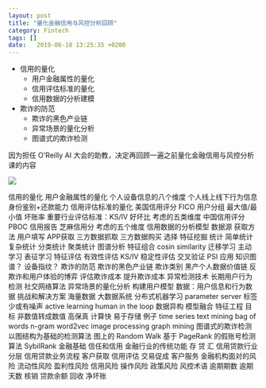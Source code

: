 ```yaml
---
layout: post
title: "量化金融信⽤与⻛控分析回顾"
category: Fintech
tags: []
date:   2019-06-18 13:25:35 +0200
---
```


- 信用的量化
  - ⽤户⾦融属性的量化
  - 信⽤评估标准的量化
  - 信⽤数据的分析建模
- 欺诈的防范
  - 欺诈的黑色产业链
  - 异常场景的量化分析
  - 图谱式的欺诈检测



因为担任 O'Reilly AI 大会的助教，决定再回顾一遍之前量化金融信⽤与⻛控分析课的内容

![](https://strongman1995.github.io/assets/images/2019-06-18-fintech/fintech-framework.png)

信用的量化
	用户金融属性的量化
		个人设备信息的八个维度
		个人线上线下行为信息
		身份鉴别+还款能力
	信用评估标准的量化
		美国信用评分
			FICO
				用户分组
				最大值/最小值
				坏账率
				重要行业评估标准：KS/IV
				好坏比
				考虑的五类维度
		中国信用评分
			PBOC 信用报告
			芝麻信用分
				考虑的五个维度
	信用数据的分析模型
		数据源
			获取方法
				用户填写
				APP获取
				三方数据抓取
				三方数据购买
			选择
		特征挖掘
			统计
				简单统计
				复杂统计
				分类统计
				聚类统计
			图谱分析
			特征组合
				cosin similarity
			迁移学习
			主动学习
			表征学习
		特征评估
			有效性评估
				KS/IV
			稳定性评估
				交叉验证
				PSI
		应用
			知识图谱？
			设备指纹？
欺诈的防范
	欺诈的黑色产业链
		欺诈类别
		黑产个人数据价值链
		反欺诈和用户体验的博弈
			评估欺诈成本
			提升欺诈成本
		异常检测技术
			长期用户行为检测
				社交网络算法
	异常场景的量化分析
		构建用户模型
			数据：用户信息和行为数据
			挑战和解决方案
				海量数据
					大数据系统
					分布式机器学习
						parameter server
				标签少或有噪声
					active learning
					human in the loop
				数据异构
					模型融合
					特征工程
						目标
							非数值转成数值
							高保真
							计算快
							易于存储
						例子
							time series
							text mining
								bag of words
								n-gram
								word2vec
							image processing
							graph mining
	图谱式的欺诈检测
		以图结构为基础的检测算法
			图上的 Random Walk
			基于 PageRank 的假账号检测算法
				SybilRank
金融基础
	信任和信用
	金融行业的传统功能
		存
		贷
		汇
	信⽤贷款行业分层
	信用贷款业务流程
		客户获取
		信用评估
		交易促成
		客户服务
	金融机构面对的风险
		流动性风险
		盈利性风险
		信用风险
		操作风险
		政策风险
	风控术语
		逾期期数
		逾期天数
		核销
		贷款余额
		回收
		净坏账




